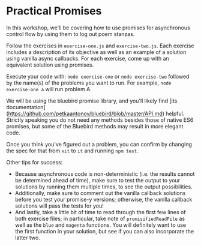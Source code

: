 # Practical Promises

In this workshop, we'll be covering how to use promises for asynchronous control flow by
using them to log out poem stanzas.

Follow the exercises in `exercise-one.js` and `exercise-two.js`. Each exercise includes a
description of its objective as well as an example of a solution using vanilla async callbacks.
 For each exercise, come up with an equivalent solution using promises.

Execute your code with: `node exercise-one` or `node exercise-two` followed by the name(s) of
the problems you want to run. For example, `node exercise-one a` will run problem A.

We will be using the bluebird promise library, and you'll likely find [its documentation]
(https://github.com/petkaantonov/bluebird/blob/master/API.md) helpful. Strictly speaking you
do not need any methods besides those of native ES6 promises, but some of the Bluebird methods
may result in more elegant code.

Once you think you've figured out a problem, you can confirm by changing the spec for that from
`xit` to `it` and running `npm test`.

Other tips for success:
* Because asynchronous code is non-deterministic (i.e. the results cannot be determined ahead of
time), make sure to test the output to your solutions by running them multiple times, to see the
output possibilities.
* Additionally, make sure to comment out the vanilla callback solutions before you test your
promise-y versions; otherwise, the vanilla callback solutions will pass the tests for you!
* And lastly, take a little bit of time to read through the first few lines of both exercise
files; in particular, take note of `promisifiedReadFile` as well as the `blue` and `magenta`
functions. You will definitely want to use the first function in your solution, but see if you
can also incorporate the latter two.
